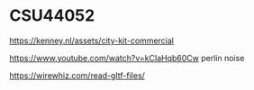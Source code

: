 # CSU44052

https://kenney.nl/assets/city-kit-commercial

https://www.youtube.com/watch?v=kCIaHqb60Cw perlin noise

https://wirewhiz.com/read-gltf-files/ 